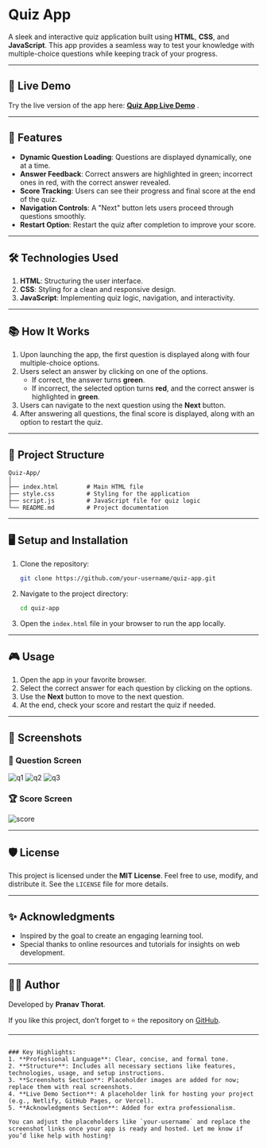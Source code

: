 # Quiz App  

A sleek and interactive quiz application built using **HTML**, **CSS**, and **JavaScript**. This app provides a seamless way to test your knowledge with multiple-choice questions while keeping track of your progress.  

---

## 🚀 Live Demo  

Try the live version of the app here: **[Quiz App Live Demo](https://quiz-app-kappa-lemon.vercel.app/)** .  

---

## 📝 Features  

- **Dynamic Question Loading**: Questions are displayed dynamically, one at a time.  
- **Answer Feedback**: Correct answers are highlighted in green; incorrect ones in red, with the correct answer revealed.  
- **Score Tracking**: Users can see their progress and final score at the end of the quiz.  
- **Navigation Controls**: A "Next" button lets users proceed through questions smoothly.  
- **Restart Option**: Restart the quiz after completion to improve your score.  

---

## 🛠️ Technologies Used  

1. **HTML**: Structuring the user interface.  
2. **CSS**: Styling for a clean and responsive design.  
3. **JavaScript**: Implementing quiz logic, navigation, and interactivity.  

---

## 📚 How It Works  

1. Upon launching the app, the first question is displayed along with four multiple-choice options.  
2. Users select an answer by clicking on one of the options.  
   - If correct, the answer turns **green**.  
   - If incorrect, the selected option turns **red**, and the correct answer is highlighted in **green**.  
3. Users can navigate to the next question using the **Next** button.  
4. After answering all questions, the final score is displayed, along with an option to restart the quiz.  

---

## 📂 Project Structure  

```plaintext
Quiz-App/
│
├── index.html        # Main HTML file  
├── style.css         # Styling for the application  
├── script.js         # JavaScript file for quiz logic  
└── README.md         # Project documentation  
```  

---

## 🖥️ Setup and Installation  

1. Clone the repository:  
   ```bash
   git clone https://github.com/your-username/quiz-app.git
   ```  

2. Navigate to the project directory:  
   ```bash
   cd quiz-app
   ```  

3. Open the `index.html` file in your browser to run the app locally.  

---

## 🎮 Usage  

1. Open the app in your favorite browser.  
2. Select the correct answer for each question by clicking on the options.  
3. Use the **Next** button to move to the next question.  
4. At the end, check your score and restart the quiz if needed.  

---

## 🎨 Screenshots  

### 🧩 Question Screen  

![q1](https://github.com/user-attachments/assets/cef62690-0f01-4c08-9287-b52060eea84f)
![q2](https://github.com/user-attachments/assets/7a96f19c-144c-4b69-a972-99cb441d173b)
![q3](https://github.com/user-attachments/assets/cb5fb476-4d47-4bca-bad6-dd289f7515ed)

### 🏆 Score Screen  
![score](https://github.com/user-attachments/assets/11fa53df-3f37-49f3-9b27-3b89d4a36d3f)


---

## 🛡️ License  

This project is licensed under the **MIT License**. Feel free to use, modify, and distribute it. See the `LICENSE` file for more details.  

---

## ✨ Acknowledgments  

- Inspired by the goal to create an engaging learning tool.  
- Special thanks to online resources and tutorials for insights on web development.  

---

## 👨‍💻 Author  

Developed by **Pranav Thorat**.  

If you like this project, don’t forget to ⭐ the repository on [GitHub](https://github.com/PranavThorat1432/quiz-app).  

---
```

### Key Highlights:
1. **Professional Language**: Clear, concise, and formal tone.  
2. **Structure**: Includes all necessary sections like features, technologies, usage, and setup instructions.  
3. **Screenshots Section**: Placeholder images are added for now; replace them with real screenshots.  
4. **Live Demo Section**: A placeholder link for hosting your project (e.g., Netlify, GitHub Pages, or Vercel).  
5. **Acknowledgments Section**: Added for extra professionalism.  

You can adjust the placeholders like `your-username` and replace the screenshot links once your app is ready and hosted. Let me know if you’d like help with hosting!
